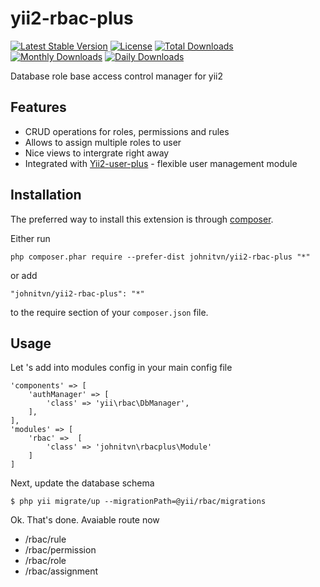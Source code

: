 yii2-rbac-plus
=============
[![Latest Stable Version](https://poser.pugx.org/johnitvn/yii2-rbac-plus/v/stable)](https://packagist.org/packages/johnitvn/yii2-rbac-plus)
[![License](https://poser.pugx.org/johnitvn/yii2-rbac-plus/license)](https://packagist.org/packages/johnitvn/yii2-rbac-plus)
[![Total Downloads](https://poser.pugx.org/johnitvn/yii2-rbac-plus/downloads)](https://packagist.org/packages/johnitvn/yii2-rbac-plus)
[![Monthly Downloads](https://poser.pugx.org/johnitvn/yii2-rbac-plus/d/monthly)](https://packagist.org/packages/johnitvn/yii2-rbac-plus)
[![Daily Downloads](https://poser.pugx.org/johnitvn/yii2-rbac-plus/d/daily)](https://packagist.org/packages/johnitvn/yii2-rbac-plus)

Database role base access control manager for yii2


Features
------------
+ CRUD operations for roles, permissions and rules
+ Allows to assign multiple roles to user
+ Nice views to intergrate right away
+ Integrated with [Yii2-user-plus](https://github.com/johnitvn/yii2-user-plus) - flexible user management module

Installation
------------

The preferred way to install this extension is through [composer](http://getcomposer.org/download/).

Either run

```
php composer.phar require --prefer-dist johnitvn/yii2-rbac-plus "*"
```

or add

```
"johnitvn/yii2-rbac-plus": "*"
```

to the require section of your `composer.json` file.


Usage
-----
Let 's add into modules config in your main config file

````
'components' => [
    'authManager' => [
        'class' => 'yii\rbac\DbManager',
    ],
],
'modules' => [
    'rbac' =>  [
        'class' => 'johnitvn\rbacplus\Module'
    ]       
]
````

Next, update the database schema 

````
$ php yii migrate/up --migrationPath=@yii/rbac/migrations
````

Ok. That's done. Avaiable route now

+ /rbac/rule
+ /rbac/permission
+ /rbac/role
+ /rbac/assignment
